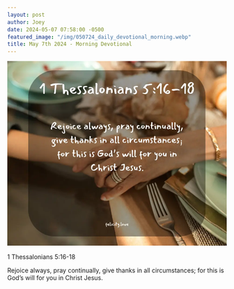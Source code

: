 ```yaml
---
layout: post
author: Joey
date: 2024-05-07 07:58:00 -0500
featured_image: "/img/050724_daily_devotional_morning.webp"
title: May 7th 2024 - Morning Devotional
---
```


[![May 7th 2024 - Morning Devotional](/img/050724_daily_devotional_morning.webp)](/img/050724_daily_devotional_morning.webp)

1 Thessalonians 5:16-18

Rejoice always, pray continually, give thanks in all circumstances; for this is God’s will for you in Christ Jesus.